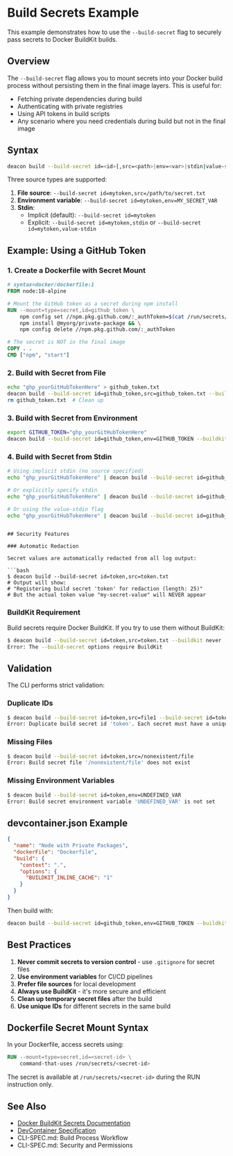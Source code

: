 # Build Secrets Example

This example demonstrates how to use the `--build-secret` flag to securely pass secrets to Docker BuildKit builds.

## Overview

The `--build-secret` flag allows you to mount secrets into your Docker build process without persisting them in the final image layers. This is useful for:

- Fetching private dependencies during build
- Authenticating with private registries
- Using API tokens in build scripts
- Any scenario where you need credentials during build but not in the final image

## Syntax

```bash
deacon build --build-secret id=<id>[,src=<path>|env=<var>|stdin|value-stdin]
```

Three source types are supported:

1. **File source**: `--build-secret id=mytoken,src=/path/to/secret.txt`
2. **Environment variable**: `--build-secret id=mytoken,env=MY_SECRET_VAR`
3. **Stdin**: 
   - Implicit (default): `--build-secret id=mytoken`
   - Explicit: `--build-secret id=mytoken,stdin` or `--build-secret id=mytoken,value-stdin`

## Example: Using a GitHub Token

### 1. Create a Dockerfile with Secret Mount

```dockerfile
# syntax=docker/dockerfile:1
FROM node:18-alpine

# Mount the GitHub token as a secret during npm install
RUN --mount=type=secret,id=github_token \
    npm config set //npm.pkg.github.com/:_authToken=$(cat /run/secrets/github_token) && \
    npm install @myorg/private-package && \
    npm config delete //npm.pkg.github.com/:_authToken

# The secret is NOT in the final image
COPY . .
CMD ["npm", "start"]
```

### 2. Build with Secret from File

```bash
echo "ghp_yourGitHubTokenHere" > github_token.txt
deacon build --build-secret id=github_token,src=github_token.txt --buildkit auto
rm github_token.txt  # Clean up
```

### 3. Build with Secret from Environment

```bash
export GITHUB_TOKEN="ghp_yourGitHubTokenHere"
deacon build --build-secret id=github_token,env=GITHUB_TOKEN --buildkit auto
```

### 4. Build with Secret from Stdin

```bash
# Using implicit stdin (no source specified)
echo "ghp_yourGitHubTokenHere" | deacon build --build-secret id=github_token --buildkit auto

# Or explicitly specify stdin
echo "ghp_yourGitHubTokenHere" | deacon build --build-secret id=github_token,stdin --buildkit auto

# Or using the value-stdin flag
echo "ghp_yourGitHubTokenHere" | deacon build --build-secret id=github_token,value-stdin --buildkit auto
```
```

## Security Features

### Automatic Redaction

Secret values are automatically redacted from all log output:

```bash
$ deacon build --build-secret id=token,src=token.txt
# Output will show:
# "Registering build secret 'token' for redaction (length: 25)"
# But the actual token value "my-secret-value" will NEVER appear
```

### BuildKit Requirement

Build secrets require Docker BuildKit. If you try to use them without BuildKit:

```bash
$ deacon build --build-secret id=token,src=token.txt --buildkit never
Error: The --build-secret options require BuildKit
```

## Validation

The CLI performs strict validation:

### Duplicate IDs

```bash
$ deacon build --build-secret id=token,src=file1 --build-secret id=token,src=file2
Error: Duplicate build secret id 'token'. Each secret must have a unique id.
```

### Missing Files

```bash
$ deacon build --build-secret id=token,src=/nonexistent/file
Error: Build secret file '/nonexistent/file' does not exist
```

### Missing Environment Variables

```bash
$ deacon build --build-secret id=token,env=UNDEFINED_VAR
Error: Build secret environment variable 'UNDEFINED_VAR' is not set
```

## devcontainer.json Example

```json
{
  "name": "Node with Private Packages",
  "dockerFile": "Dockerfile",
  "build": {
    "context": ".",
    "options": {
      "BUILDKIT_INLINE_CACHE": "1"
    }
  }
}
```

Then build with:

```bash
deacon build --build-secret id=github_token,env=GITHUB_TOKEN --buildkit auto
```

## Best Practices

1. **Never commit secrets to version control** - use `.gitignore` for secret files
2. **Use environment variables** for CI/CD pipelines
3. **Prefer file sources** for local development
4. **Always use BuildKit** - it's more secure and efficient
5. **Clean up temporary secret files** after the build
6. **Use unique IDs** for different secrets in the same build

## Dockerfile Secret Mount Syntax

In your Dockerfile, access secrets using:

```dockerfile
RUN --mount=type=secret,id=<secret-id> \
    command-that-uses /run/secrets/<secret-id>
```

The secret is available at `/run/secrets/<secret-id>` during the RUN instruction only.

## See Also

- [Docker BuildKit Secrets Documentation](https://docs.docker.com/build/building/secrets/)
- [DevContainer Specification](https://containers.dev/)
- CLI-SPEC.md: Build Process Workflow
- CLI-SPEC.md: Security and Permissions
